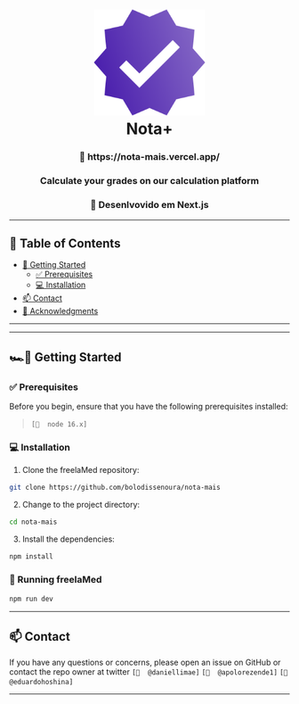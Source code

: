 
<div align="center">
<h1 align="center">
<img src="./src/assets/logo.svg" width="200" />
<br>
Nota+
<h3 align="center"> 🔗 https://nota-mais.vercel.app/ </h3>
<h3 align="center"> Calculate your grades on our calculation platform </h3>
<h3 align="center">🚀 Desenlvovido em Next.js </h3>
<p align="center">

></p>

</div>

---
## 📍 Table of Contents
- [💨 Getting Started](#-getting-started)
  - [✅ Prerequisites](#-prerequisites)
  - [💻 Installation](#-installation)
- [📫 Contact](#-contact)
- [🙏 Acknowledgments](#-acknowledgments)

---
<hr />

## 🏎💨 Getting Started

### ✅ Prerequisites

Before you begin, ensure that you have the following prerequisites installed:
> `[📌  node 16.x]`

### 💻 Installation

1. Clone the freelaMed repository:
```sh
git clone https://github.com/bolodissenoura/nota-mais
```

2. Change to the project directory:
```sh
cd nota-mais
```

3. Install the dependencies:
```sh
npm install
```

### 🤖 Running freelaMed

```bash
npm run dev
```

<hr />

## 📫 Contact

If you have any questions or concerns, please open an issue on GitHub or contact the repo owner at twitter `[📌  @daniellimae]` `[📌  @apolorezende1]` `[📌  @eduardohoshina]`

---

